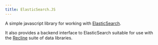 ```yaml
---
title: ElasticSearch.JS
---
```


<p>A simple javascript library for working with <a
href="http://www.elasticsearch.org/">ElasticSearch</a>.</p>

<p>It also provides a backend interface to ElasticSearch suitable for use with
the <a href="http://okfnlabs.org/recline/">Recline</a> suite of data
libraries.</p>

